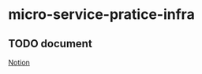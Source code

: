 # micro-service-pratice-infra

## TODO document
[Notion](https://sean810427.notion.site/Micro-Service-d5da9f17db004a4d9508be42f306d1fd)
